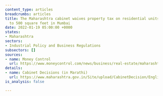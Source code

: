 ```yaml
---
content_type: articles
breadcrumbs: articles
title: The Maharashtra cabinet waives property tax on residential units of area up
  to 500 square feet in Mumbai
date: 2022-01-19 05:00:00 +0000
states:
- Maharashtra
sectors:
- Industrial Policy and Business Regulations
subsectors: []
sources:
- name: Money Control
  url: https://www.moneycontrol.com/news/business/real-estate/maharashtra-cabinet-approves-property-tax-waiver-for-homes-upto-500-sq-ft-in-mumbai-7929791.html
details:
- name: Cabinet Decisions (in Marathi)
  url: https://www.maharashtra.gov.in/Site/upload/CabinetDecision/English/12-01-2022%20Cabinet%20Decision%20(Meeting%20No.96).pdf
is_analysis: false

---
```

